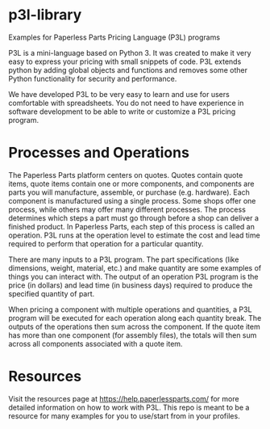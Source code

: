 # p3l-library
Examples for Paperless Parts Pricing Language (P3L) programs

P3L is a mini-language based on Python 3. It was created to make it very easy to express your pricing with small snippets of code.
P3L extends python by adding global objects and functions and removes some other Python functionality for security and performance.

We have developed P3L to be very easy to learn and use for users comfortable with spreadsheets.
You do not need to have experience in software development to be able to write or customize a P3L pricing program.

# Processes and Operations
The Paperless Parts platform centers on quotes. Quotes contain quote items, quote items contain one or more components, and components are parts you will manufacture, assemble, or purchase (e.g. hardware).
Each component is manufactured using a single process. Some shops offer one process, while others may offer many different processes. The process determines which steps a part must go through before a shop can deliver a finished product.
In Paperless Parts, each step of this process is called an operation. P3L runs at the operation level to estimate the cost and lead time required to perform that operation for a particular quantity.

There are many inputs to a P3L program. The part specifications (like dimensions, weight, material, etc.) and make quantity are some examples of things you can interact with.
The output of an operation P3L program is the price (in dollars) and lead time (in business days) required to produce the specified quantity of part.

When pricing a component with multiple operations and quantities, a P3L program will be executed for each operation along each quantity break. The outputs of the operations then sum across the component.
If the quote item has more than one component (for assembly files), the totals will then sum across all components associated with a quote item.

# Resources
Visit the resources page at https://help.paperlessparts.com/ for more detailed information on how to work with P3L. This repo is meant to be a resource for many examples for you to use/start from in your profiles.
